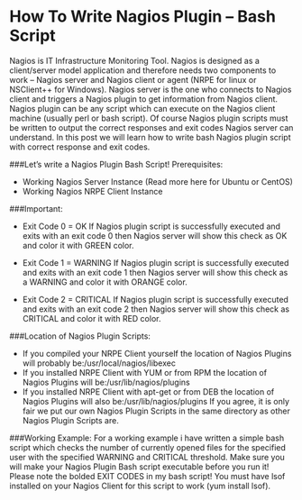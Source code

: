 # How To Write Nagios Plugin – Bash Script

Nagios is IT Infrastructure Monitoring Tool. Nagios is designed as a client/server model application and therefore needs two components to work – Nagios server and Nagios client or agent (NRPE for linux or NSClient++ for Windows). Nagios server is the one who connects to Nagios client and triggers a Nagios plugin to get information from Nagios client. Nagios plugin can be any script which can execute on the Nagios client machine (usually perl or bash script). Of course Nagios plugin scripts must be written to output the correct responses and exit codes Nagios server can understand. In this post we will learn how to write bash Nagios plugin script with correct response and exit codes.

###Let’s write a Nagios Plugin Bash Script!
Prerequisites:
* Working Nagios Server Instance (Read more here for Ubuntu or CentOS)
* Working Nagios NRPE Client Instance

###Important:
* Exit Code 0 = OK
If Nagios plugin script is successfully executed and exits with an exit code 0 then Nagios server will show this check as OK and color it with GREEN color.

* Exit Code 1 = WARNING
If Nagios plugin script is successfully executed and exits with an exit code 1 then Nagios server will show this check as a WARNING and color it with ORANGE color.

* Exit Code 2 = CRITICAL
If Nagios plugin script is successfully executed and exits with an exit code 2 then Nagios server will show this check as CRITICAL and color it with RED color.

###Location of Nagios Plugin Scripts:
* If you compiled your NRPE Client yourself the location of Nagios Plugins will probably be:/usr/local/nagios/libexec
* If you installed NRPE Client with YUM or from RPM the location of Nagios Plugins will be:/usr/lib/nagios/plugins
* If you installed NRPE Client with apt-get or from DEB the location of Nagios Plugins will also be:/usr/lib/nagios/plugins
If you agree, it is only fair we put our own Nagios Plugin Scripts in the same directory as other Nagios Plugin Scripts are.

###Working Example:
For a working example i have written a simple bash script which checks the number of currently opened files for the specified user with the specified WARNING and CRITICAL threshold. Make sure you will make your Nagios Plugin Bash script executable before you run it! Please note the bolded EXIT CODES in my bash script! You must have lsof installed on your Nagios Client for this script to work (yum install lsof).
